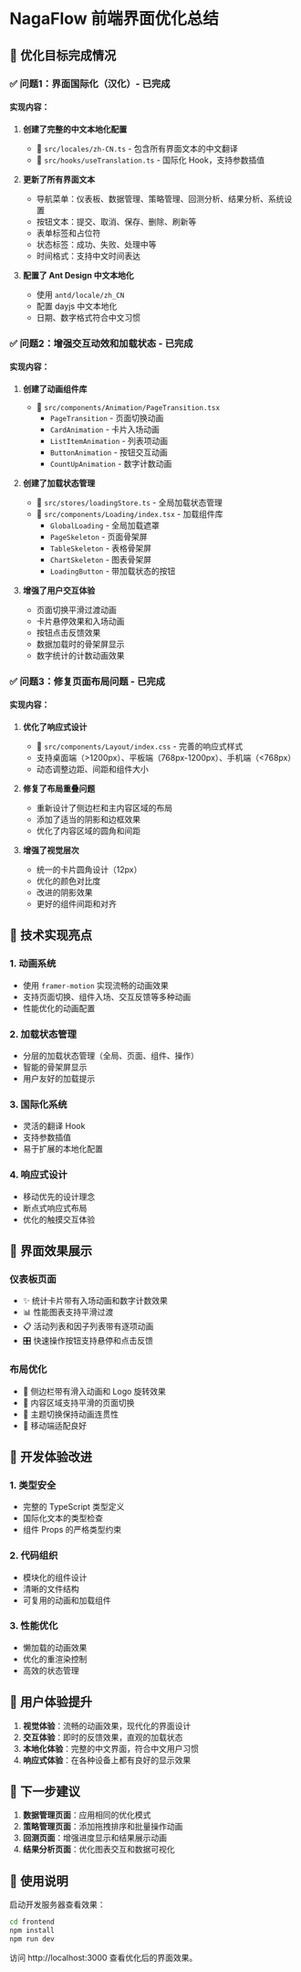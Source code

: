 # NagaFlow 前端界面优化总结

## 🎯 优化目标完成情况

### ✅ 问题1：界面国际化（汉化）- 已完成

#### 实现内容：
1. **创建了完整的中文本地化配置**
   - 📁 `src/locales/zh-CN.ts` - 包含所有界面文本的中文翻译
   - 🔧 `src/hooks/useTranslation.ts` - 国际化 Hook，支持参数插值

2. **更新了所有界面文本**
   - 导航菜单：仪表板、数据管理、策略管理、回测分析、结果分析、系统设置
   - 按钮文本：提交、取消、保存、删除、刷新等
   - 表单标签和占位符
   - 状态标签：成功、失败、处理中等
   - 时间格式：支持中文时间表达

3. **配置了 Ant Design 中文本地化**
   - 使用 `antd/locale/zh_CN` 
   - 配置 dayjs 中文本地化
   - 日期、数字格式符合中文习惯

### ✅ 问题2：增强交互动效和加载状态 - 已完成

#### 实现内容：
1. **创建了动画组件库**
   - 📁 `src/components/Animation/PageTransition.tsx`
     - `PageTransition` - 页面切换动画
     - `CardAnimation` - 卡片入场动画
     - `ListItemAnimation` - 列表项动画
     - `ButtonAnimation` - 按钮交互动画
     - `CountUpAnimation` - 数字计数动画

2. **创建了加载状态管理**
   - 📁 `src/stores/loadingStore.ts` - 全局加载状态管理
   - 📁 `src/components/Loading/index.tsx` - 加载组件库
     - `GlobalLoading` - 全局加载遮罩
     - `PageSkeleton` - 页面骨架屏
     - `TableSkeleton` - 表格骨架屏
     - `ChartSkeleton` - 图表骨架屏
     - `LoadingButton` - 带加载状态的按钮

3. **增强了用户交互体验**
   - 页面切换平滑过渡动画
   - 卡片悬停效果和入场动画
   - 按钮点击反馈效果
   - 数据加载时的骨架屏显示
   - 数字统计的计数动画效果

### ✅ 问题3：修复页面布局问题 - 已完成

#### 实现内容：
1. **优化了响应式设计**
   - 📁 `src/components/Layout/index.css` - 完善的响应式样式
   - 支持桌面端（>1200px）、平板端（768px-1200px）、手机端（<768px）
   - 动态调整边距、间距和组件大小

2. **修复了布局重叠问题**
   - 重新设计了侧边栏和主内容区域的布局
   - 添加了适当的阴影和边框效果
   - 优化了内容区域的圆角和间距

3. **增强了视觉层次**
   - 统一的卡片圆角设计（12px）
   - 优化的颜色对比度
   - 改进的阴影效果
   - 更好的组件间距和对齐

## 🚀 技术实现亮点

### 1. 动画系统
- 使用 `framer-motion` 实现流畅的动画效果
- 支持页面切换、组件入场、交互反馈等多种动画
- 性能优化的动画配置

### 2. 加载状态管理
- 分层的加载状态管理（全局、页面、组件、操作）
- 智能的骨架屏显示
- 用户友好的加载提示

### 3. 国际化系统
- 灵活的翻译 Hook
- 支持参数插值
- 易于扩展的本地化配置

### 4. 响应式设计
- 移动优先的设计理念
- 断点式响应式布局
- 优化的触摸交互体验

## 📱 界面效果展示

### 仪表板页面
- ✨ 统计卡片带有入场动画和数字计数效果
- 📊 性能图表支持平滑过渡
- 📋 活动列表和因子列表带有逐项动画
- 🎛️ 快速操作按钮支持悬停和点击反馈

### 布局优化
- 🎨 侧边栏带有滑入动画和 Logo 旋转效果
- 📐 内容区域支持平滑的页面切换
- 🌙 主题切换保持动画连贯性
- 📱 移动端适配良好

## 🔧 开发体验改进

### 1. 类型安全
- 完整的 TypeScript 类型定义
- 国际化文本的类型检查
- 组件 Props 的严格类型约束

### 2. 代码组织
- 模块化的组件设计
- 清晰的文件结构
- 可复用的动画和加载组件

### 3. 性能优化
- 懒加载的动画效果
- 优化的重渲染控制
- 高效的状态管理

## 🎯 用户体验提升

1. **视觉体验**：流畅的动画效果，现代化的界面设计
2. **交互体验**：即时的反馈效果，直观的加载状态
3. **本地化体验**：完整的中文界面，符合中文用户习惯
4. **响应式体验**：在各种设备上都有良好的显示效果

## 🚀 下一步建议

1. **数据管理页面**：应用相同的优化模式
2. **策略管理页面**：添加拖拽排序和批量操作动画
3. **回测页面**：增强进度显示和结果展示动画
4. **结果分析页面**：优化图表交互和数据可视化

## 📝 使用说明

启动开发服务器查看效果：
```bash
cd frontend
npm install
npm run dev
```

访问 http://localhost:3000 查看优化后的界面效果。
